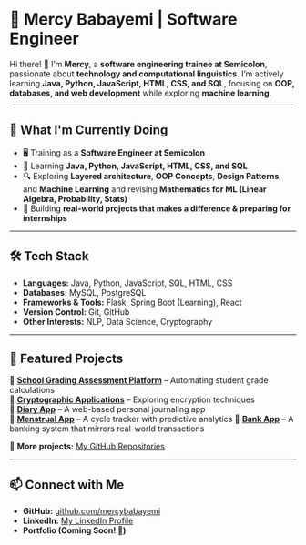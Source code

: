 # 🚀 Mercy Babayemi | Software Engineer

Hi there! 👋 I’m **Mercy**, a **software engineering trainee at Semicolon**, passionate about **technology and computational linguistics**. I’m actively learning **Java, Python, JavaScript, HTML, CSS, and SQL**, focusing on **OOP, databases, and web development** while exploring **machine learning**.  

---

## 📌 What I'm Currently Doing  
- 🖥️ Training as a **Software Engineer at Semicolon**  
- 🌱 Learning **Java, Python, JavaScript, HTML, CSS, and SQL**  
- 🔍 Exploring **Layered architecture**, **OOP Concepts**, **Design Patterns**, and **Machine Learning**  and revising **Mathematics for ML (Linear Algebra, Probability, Stats)**  
- 🚀 Building **real-world projects that makes a difference & preparing for internships**  

---

## 🛠️ Tech Stack  
- **Languages:** Java, Python, JavaScript, SQL, HTML, CSS  
- **Databases:** MySQL, PostgreSQL  
- **Frameworks & Tools:** Flask, Spring Boot (Learning), React  
- **Version Control:** Git, GitHub  
- **Other Interests:** NLP, Data Science, Cryptography  

---

## 🌟 Featured Projects  
🔹 [**School Grading Assessment Platform**](#) – Automating student grade calculations  
🔹 [**Cryptographic Applications**](#) – Exploring encryption techniques  
🔹 [**Diary App**](#) – A web-based personal journaling app  
🔹 [**Menstrual App**](#) – A cycle tracker with predictive analytics
🔹 [**Bank App**](#) – A banking system that mirrors real-world transactions

📌 **More projects:** [My GitHub Repositories](https://github.com/mercybabayemi?tab=repositories)  

---

## 📫 Connect with Me  
- **GitHub:** [github.com/mercybabayemi](https://github.com/mercybabayemi)  
- **LinkedIn:** [My LinkedIn Profile](www.linkedin.com/in/mercy-babayemi-249a541a0)  
- **Portfolio (Coming Soon! 🌱)**  

<!---
mercybabayemi/mercybabayemi is a ✨ special ✨ repository because its `README.md` (this file) appears on your GitHub profile.
You can click the Preview link to take a look at your changes.
--->
